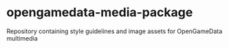 # opengamedata-media-package
Repository containing style guidelines and image assets for OpenGameData multimedia
